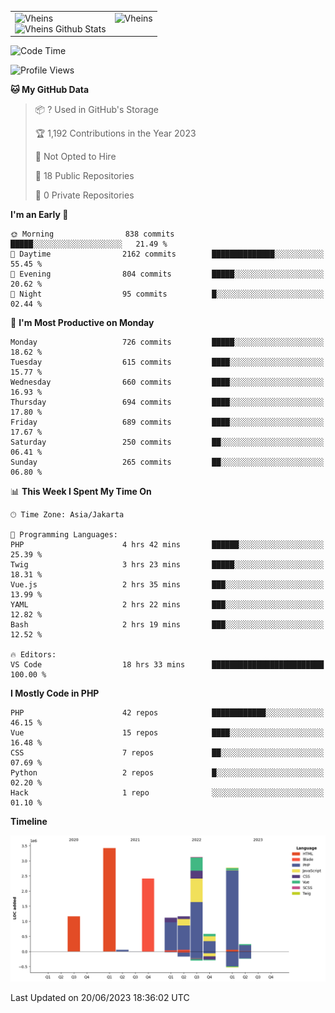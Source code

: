 <table>
  <tr>
    <td valign="top">
      <img src="https://github-readme-streak-stats.herokuapp.com/?user=Vheins&" alt="Vheins" /><br/>
      <img src="https://github-readme-stats.vercel.app/api?username=vheins&count_private=true&show_icons=true" alt="Vheins Github Stats">
    </td>
    <td valign="top">
      <img src="https://github-readme-stats.vercel.app/api/top-langs/?username=Vheins&count_private=true" alt="Vheins" /><br/>
    </td>
  </tr>
</table>

<!--START_SECTION:waka-->
![Code Time](http://img.shields.io/badge/Code%20Time-303%20hrs%2051%20mins-blue)

![Profile Views](http://img.shields.io/badge/Profile%20Views-0-blue)

**🐱 My GitHub Data** 

> 📦 ? Used in GitHub's Storage 
 > 
> 🏆 1,192 Contributions in the Year 2023
 > 
> 🚫 Not Opted to Hire
 > 
> 📜 18 Public Repositories 
 > 
> 🔑 0 Private Repositories 
 > 
**I'm an Early 🐤** 

```text
🌞 Morning                838 commits         █████░░░░░░░░░░░░░░░░░░░░   21.49 % 
🌆 Daytime                2162 commits        ██████████████░░░░░░░░░░░   55.45 % 
🌃 Evening                804 commits         █████░░░░░░░░░░░░░░░░░░░░   20.62 % 
🌙 Night                  95 commits          █░░░░░░░░░░░░░░░░░░░░░░░░   02.44 % 
```
📅 **I'm Most Productive on Monday** 

```text
Monday                   726 commits         █████░░░░░░░░░░░░░░░░░░░░   18.62 % 
Tuesday                  615 commits         ████░░░░░░░░░░░░░░░░░░░░░   15.77 % 
Wednesday                660 commits         ████░░░░░░░░░░░░░░░░░░░░░   16.93 % 
Thursday                 694 commits         ████░░░░░░░░░░░░░░░░░░░░░   17.80 % 
Friday                   689 commits         ████░░░░░░░░░░░░░░░░░░░░░   17.67 % 
Saturday                 250 commits         ██░░░░░░░░░░░░░░░░░░░░░░░   06.41 % 
Sunday                   265 commits         ██░░░░░░░░░░░░░░░░░░░░░░░   06.80 % 
```


📊 **This Week I Spent My Time On** 

```text
🕑︎ Time Zone: Asia/Jakarta

💬 Programming Languages: 
PHP                      4 hrs 42 mins       ██████░░░░░░░░░░░░░░░░░░░   25.39 % 
Twig                     3 hrs 23 mins       █████░░░░░░░░░░░░░░░░░░░░   18.31 % 
Vue.js                   2 hrs 35 mins       ███░░░░░░░░░░░░░░░░░░░░░░   13.99 % 
YAML                     2 hrs 22 mins       ███░░░░░░░░░░░░░░░░░░░░░░   12.82 % 
Bash                     2 hrs 19 mins       ███░░░░░░░░░░░░░░░░░░░░░░   12.52 % 

🔥 Editors: 
VS Code                  18 hrs 33 mins      █████████████████████████   100.00 % 
```

**I Mostly Code in PHP** 

```text
PHP                      42 repos            ████████████░░░░░░░░░░░░░   46.15 % 
Vue                      15 repos            ████░░░░░░░░░░░░░░░░░░░░░   16.48 % 
CSS                      7 repos             ██░░░░░░░░░░░░░░░░░░░░░░░   07.69 % 
Python                   2 repos             █░░░░░░░░░░░░░░░░░░░░░░░░   02.20 % 
Hack                     1 repo              ░░░░░░░░░░░░░░░░░░░░░░░░░   01.10 % 
```



**Timeline**

![Lines of Code chart](https://raw.githubusercontent.com/vheins/vheins/main/assets/bar_graph.png)


 Last Updated on 20/06/2023 18:36:02 UTC
<!--END_SECTION:waka-->
